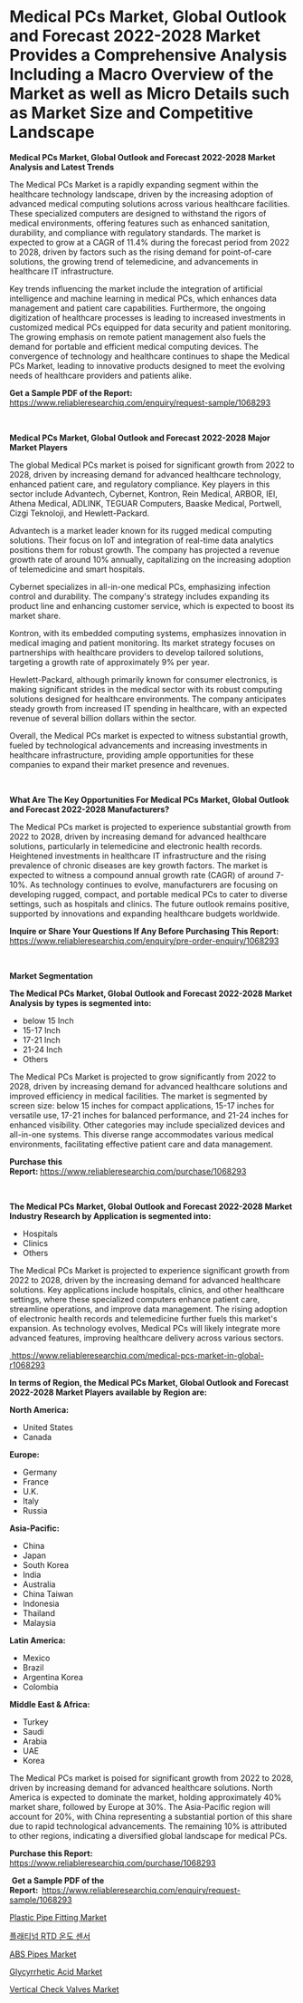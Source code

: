 <p><h1>Medical PCs Market, Global Outlook and Forecast 2022-2028 Market Provides a Comprehensive Analysis Including a Macro Overview of the Market as well as Micro Details such as Market Size and Competitive Landscape</h1></p><p><strong>Medical PCs Market, Global Outlook and Forecast 2022-2028 Market Analysis and Latest Trends</strong></p>
<p><p>The Medical PCs Market is a rapidly expanding segment within the healthcare technology landscape, driven by the increasing adoption of advanced medical computing solutions across various healthcare facilities. These specialized computers are designed to withstand the rigors of medical environments, offering features such as enhanced sanitation, durability, and compliance with regulatory standards. The market is expected to grow at a CAGR of 11.4% during the forecast period from 2022 to 2028, driven by factors such as the rising demand for point-of-care solutions, the growing trend of telemedicine, and advancements in healthcare IT infrastructure.</p><p>Key trends influencing the market include the integration of artificial intelligence and machine learning in medical PCs, which enhances data management and patient care capabilities. Furthermore, the ongoing digitization of healthcare processes is leading to increased investments in customized medical PCs equipped for data security and patient monitoring. The growing emphasis on remote patient management also fuels the demand for portable and efficient medical computing devices. The convergence of technology and healthcare continues to shape the Medical PCs Market, leading to innovative products designed to meet the evolving needs of healthcare providers and patients alike.</p></p>
<p><strong>Get a Sample PDF of the Report:&nbsp;</strong> <a href="https://www.reliableresearchiq.com/enquiry/request-sample/1068293">https://www.reliableresearchiq.com/enquiry/request-sample/1068293</a></p>
<p>&nbsp;</p>
<p><strong>Medical PCs Market, Global Outlook and Forecast 2022-2028 Major Market Players</strong></p>
<p><p>The global Medical PCs market is poised for significant growth from 2022 to 2028, driven by increasing demand for advanced healthcare technology, enhanced patient care, and regulatory compliance. Key players in this sector include Advantech, Cybernet, Kontron, Rein Medical, ARBOR, IEI, Athena Medical, ADLINK, TEGUAR Computers, Baaske Medical, Portwell, Cizgi Teknoloji, and Hewlett-Packard.</p><p>Advantech is a market leader known for its rugged medical computing solutions. Their focus on IoT and integration of real-time data analytics positions them for robust growth. The company has projected a revenue growth rate of around 10% annually, capitalizing on the increasing adoption of telemedicine and smart hospitals.</p><p>Cybernet specializes in all-in-one medical PCs, emphasizing infection control and durability. The company's strategy includes expanding its product line and enhancing customer service, which is expected to boost its market share.</p><p>Kontron, with its embedded computing systems, emphasizes innovation in medical imaging and patient monitoring. Its market strategy focuses on partnerships with healthcare providers to develop tailored solutions, targeting a growth rate of approximately 9% per year.</p><p>Hewlett-Packard, although primarily known for consumer electronics, is making significant strides in the medical sector with its robust computing solutions designed for healthcare environments. The company anticipates steady growth from increased IT spending in healthcare, with an expected revenue of several billion dollars within the sector.</p><p>Overall, the Medical PCs market is expected to witness substantial growth, fueled by technological advancements and increasing investments in healthcare infrastructure, providing ample opportunities for these companies to expand their market presence and revenues.</p></p>
<p>&nbsp;</p>
<p><strong>What Are The Key Opportunities For Medical PCs Market, Global Outlook and Forecast 2022-2028 Manufacturers?</strong></p>
<p><p>The Medical PCs market is projected to experience substantial growth from 2022 to 2028, driven by increasing demand for advanced healthcare solutions, particularly in telemedicine and electronic health records. Heightened investments in healthcare IT infrastructure and the rising prevalence of chronic diseases are key growth factors. The market is expected to witness a compound annual growth rate (CAGR) of around 7-10%. As technology continues to evolve, manufacturers are focusing on developing rugged, compact, and portable medical PCs to cater to diverse settings, such as hospitals and clinics. The future outlook remains positive, supported by innovations and expanding healthcare budgets worldwide.</p></p>
<p><strong>Inquire or Share Your Questions If Any Before Purchasing This Report:</strong> <a href="https://www.reliableresearchiq.com/enquiry/pre-order-enquiry/1068293">https://www.reliableresearchiq.com/enquiry/pre-order-enquiry/1068293</a></p>
<p>&nbsp;</p>
<p><strong>Market Segmentation</strong></p>
<p><strong>The Medical PCs Market, Global Outlook and Forecast 2022-2028 Market Analysis by types is segmented into:</strong></p>
<p><ul><li>below 15 Inch</li><li>15-17 Inch</li><li>17-21 Inch</li><li>21-24 Inch</li><li>Others</li></ul></p>
<p><p>The Medical PCs Market is projected to grow significantly from 2022 to 2028, driven by increasing demand for advanced healthcare solutions and improved efficiency in medical facilities. The market is segmented by screen size: below 15 inches for compact applications, 15-17 inches for versatile use, 17-21 inches for balanced performance, and 21-24 inches for enhanced visibility. Other categories may include specialized devices and all-in-one systems. This diverse range accommodates various medical environments, facilitating effective patient care and data management.</p></p>
<p><strong>Purchase this Report:&nbsp;</strong><a href="https://www.reliableresearchiq.com/purchase/1068293">https://www.reliableresearchiq.com/purchase/1068293</a></p>
<p>&nbsp;</p>
<p><strong>The Medical PCs Market, Global Outlook and Forecast 2022-2028 Market Industry Research by Application is segmented into:</strong></p>
<p><ul><li>Hospitals</li><li>Clinics</li><li>Others</li></ul></p>
<p><p>The Medical PCs Market is projected to experience significant growth from 2022 to 2028, driven by the increasing demand for advanced healthcare solutions. Key applications include hospitals, clinics, and other healthcare settings, where these specialized computers enhance patient care, streamline operations, and improve data management. The rising adoption of electronic health records and telemedicine further fuels this market's expansion. As technology evolves, Medical PCs will likely integrate more advanced features, improving healthcare delivery across various sectors.</p></p>
<p><a href="https://www.reliableresearchiq.com/medical-pcs-market-in-global-r1068293">&nbsp;https://www.reliableresearchiq.com/medical-pcs-market-in-global-r1068293</a></p>
<p><strong>In terms of Region, the Medical PCs Market, Global Outlook and Forecast 2022-2028 Market Players available by Region are:</strong></p>
<p>
    <p> <strong> North America: </strong>
        <ul>
            <li>United States</li>
            <li>Canada</li>
        </ul>
        </p> 
    <p> <strong> Europe: </strong>
        <ul>
            <li>Germany</li>
            <li>France</li>
            <li>U.K.</li>
            <li>Italy</li>
            <li>Russia</li>
        </ul>
        </p> 
    <p> <strong> Asia-Pacific: </strong>
        <ul>
            <li>China</li>
            <li>Japan</li>
            <li>South Korea</li>
            <li>India</li>
            <li>Australia</li>
            <li>China Taiwan</li>
            <li>Indonesia</li>
            <li>Thailand</li>
            <li>Malaysia</li>
        </ul>
        </p> 
    <p> <strong> Latin America: </strong>
        <ul>
            <li>Mexico</li>
            <li>Brazil</li>
            <li>Argentina Korea</li>
            <li>Colombia</li>
        </ul>
        </p> 
    <p> <strong> Middle East & Africa: </strong>
        <ul>
            <li>Turkey</li>
            <li>Saudi</li>
            <li>Arabia</li>
            <li>UAE</li>
            <li>Korea</li>
        </ul>
    </p>
    </p>
<p><p>The Medical PCs market is poised for significant growth from 2022 to 2028, driven by increasing demand for advanced healthcare solutions. North America is expected to dominate the market, holding approximately 40% market share, followed by Europe at 30%. The Asia-Pacific region will account for 20%, with China representing a substantial portion of this share due to rapid technological advancements. The remaining 10% is attributed to other regions, indicating a diversified global landscape for medical PCs.</p></p>
<p><strong>Purchase this Report: </strong><a href="https://www.reliableresearchiq.com/purchase/1068293">https://www.reliableresearchiq.com/purchase/1068293</a></p>
<p>&nbsp;<strong>Get a Sample PDF of the Report:&nbsp;&nbsp;</strong><a href="https://www.reliableresearchiq.com/enquiry/request-sample/1068293">https://www.reliableresearchiq.com/enquiry/request-sample/1068293</a></p>
<p><strong></strong></p>
<p><p><a href="https://issuu.com/reportprime-2/docs/plastic-pipe-fitting-market-size-20_66cd61d3a8fb7f">Plastic Pipe Fitting Market</a></p><p><a href="https://github.com/sougarounis/Market-Research-Report-List-6/blob/main/407203210094.md">플래티넘 RTD 온도 센서</a></p><p><a href="https://issuu.com/reportprime-2/docs/abs-pipes-market-size-2030.pptx_858ddaba484c9b">ABS Pipes Market</a></p><p><a href="https://medium.com/@qomarcintya76/glycyrrhetic-acid-market-trends-and-strategic-market-insights-2024-2031-9c24b3275bf2">Glycyrrhetic Acid Market</a></p><p><a href="https://www.linkedin.com/pulse/vertical-check-valves-market-investigation-industry-evolution-f7qcf?trackingId=JdKBOP7GTZu4HU0t64Y7Sw%3D%3D">Vertical Check Valves Market</a></p></p>